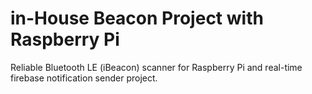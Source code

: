 # in-House Beacon Project with Raspberry Pi
Reliable Bluetooth LE (iBeacon) scanner for Raspberry Pi and real-time firebase notification sender project.

